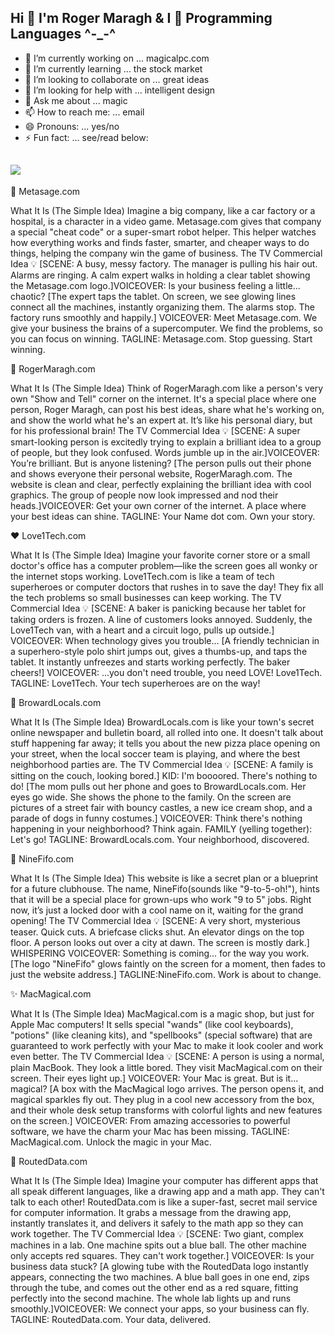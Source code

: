 ## Hi 👋 I'm Roger Maragh & I 💖 Programming Languages ^-_-^
<!--
**rogermaragh/rogermaragh** is a ✨ _special_ ✨ repository because its `README.md` (this file) appears on your GitHub profile.

Here are some ideas to get you started:
-->
- 🔭 I’m currently working on ... magicalpc.com
- 🌱 I’m currently learning ... the stock market
- 👯 I’m looking to collaborate on ... great ideas
- 🤔 I’m looking for help with ... intelligent design
- 💬 Ask me about ... magic
- 📫 How to reach me: ... email
- 😄 Pronouns: ... yes/no
- ⚡ Fun fact: ... see/read below:

## ![](https://hit.yhype.me/github/profile?account_id=3769507)

🚀 Metasage.com

What It Is (The Simple Idea) Imagine a big company, like a car factory or a hospital, is a character in a video game. Metasage.com gives that company a special "cheat code" or a super-smart robot helper. This helper watches how everything works and finds faster, smarter, and cheaper ways to do things, helping the company win the game of business.
The TV Commercial Idea 💡 [SCENE: A busy, messy factory. The manager is pulling his hair out. Alarms are ringing. A calm expert walks in holding a clear tablet showing the Metasage.com logo.]VOICEOVER: Is your business feeling a little... chaotic? [The expert taps the tablet. On screen, we see glowing lines connect all the machines, instantly organizing them. The alarms stop. The factory runs smoothly and happily.] VOICEOVER: Meet Metasage.com. We give your business the brains of a supercomputer. We find the problems, so you can focus on winning. TAGLINE: Metasage.com. Stop guessing. Start winning.


👤 RogerMaragh.com

What It Is (The Simple Idea) Think of RogerMaragh.com like a person's very own "Show and Tell" corner on the internet. It's a special place where one person, Roger Maragh, can post his best ideas, share what he's working on, and show the world what he's an expert at. It’s like his personal diary, but for his professional brain!
The TV Commercial Idea 💡 [SCENE: A super smart-looking person is excitedly trying to explain a brilliant idea to a group of people, but they look confused. Words jumble up in the air.]VOICEOVER: You’re brilliant. But is anyone listening? [The person pulls out their phone and shows everyone their personal website, RogerMaragh.com. The website is clean and clear, perfectly explaining the brilliant idea with cool graphics. The group of people now look impressed and nod their heads.]VOICEOVER: Get your own corner of the internet. A place where your best ideas can shine. TAGLINE: Your Name dot com. Own your story.


❤️ Love1Tech.com

What It Is (The Simple Idea) Imagine your favorite corner store or a small doctor's office has a computer problem—like the screen goes all wonky or the internet stops working. Love1Tech.com is like a team of tech superheroes or computer doctors that rushes in to save the day! They fix all the tech problems so small businesses can keep working.
The TV Commercial Idea 💡 [SCENE: A baker is panicking because her tablet for taking orders is frozen. A line of customers looks annoyed. Suddenly, the Love1Tech van, with a heart and a circuit logo, pulls up outside.] VOICEOVER: When technology gives you trouble... [A friendly technician in a superhero-style polo shirt jumps out, gives a thumbs-up, and taps the tablet. It instantly unfreezes and starts working perfectly. The baker cheers!] VOICEOVER: ...you don't need trouble, you need LOVE! Love1Tech. TAGLINE: Love1Tech. Your tech superheroes are on the way!


📰 BrowardLocals.com

What It Is (The Simple Idea) BrowardLocals.com is like your town's secret online newspaper and bulletin board, all rolled into one. It doesn't talk about stuff happening far away; it tells you about the new pizza place opening on your street, when the local soccer team is playing, and where the best neighborhood parties are.
The TV Commercial Idea 💡 [SCENE: A family is sitting on the couch, looking bored.] KID: I'm boooored. There's nothing to do! [The mom pulls out her phone and goes to BrowardLocals.com. Her eyes go wide. She shows the phone to the family. On the screen are pictures of a street fair with bouncy castles, a new ice cream shop, and a parade of dogs in funny costumes.] VOICEOVER: Think there's nothing happening in your neighborhood? Think again. FAMILY (yelling together): Let's go! TAGLINE: BrowardLocals.com. Your neighborhood, discovered.


🤫 NineFifo.com

What It Is (The Simple Idea) This website is like a secret plan or a blueprint for a future clubhouse. The name, NineFifo(sounds like "9-to-5-oh!"), hints that it will be a special place for grown-ups who work "9 to 5" jobs. Right now, it’s just a locked door with a cool name on it, waiting for the grand opening!
The TV Commercial Idea 💡 [SCENE: A very short, mysterious teaser. Quick cuts. A briefcase clicks shut. An elevator dings on the top floor. A person looks out over a city at dawn. The screen is mostly dark.] WHISPERING VOICEOVER: Something is coming... for the way you work. [The logo "NineFifo" glows faintly on the screen for a moment, then fades to just the website address.] TAGLINE:NineFifo.com. Work is about to change.


✨ MacMagical.com

What It Is (The Simple Idea) MacMagical.com is a magic shop, but just for Apple Mac computers! It sells special "wands" (like cool keyboards), "potions" (like cleaning kits), and "spellbooks" (special software) that are guaranteed to work perfectly with your Mac to make it look cooler and work even better.
The TV Commercial Idea 💡 [SCENE: A person is using a normal, plain MacBook. They look a little bored. They visit MacMagical.com on their screen. Their eyes light up.] VOICEOVER: Your Mac is great. But is it... magical? [A box with the MacMagical logo arrives. The person opens it, and magical sparkles fly out. They plug in a cool new accessory from the box, and their whole desk setup transforms with colorful lights and new features on the screen.] VOICEOVER: From amazing accessories to powerful software, we have the charm your Mac has been missing. TAGLINE: MacMagical.com. Unlock the magic in your Mac.


🔗 RoutedData.com

What It Is (The Simple Idea) Imagine your computer has different apps that all speak different languages, like a drawing app and a math app. They can't talk to each other! RoutedData.com is like a super-fast, secret mail service for computer information. It grabs a message from the drawing app, instantly translates it, and delivers it safely to the math app so they can work together.
The TV Commercial Idea 💡 [SCENE: Two giant, complex machines in a lab. One machine spits out a blue ball. The other machine only accepts red squares. They can't work together.] VOICEOVER: Is your business data stuck? [A glowing tube with the RoutedData logo instantly appears, connecting the two machines. A blue ball goes in one end, zips through the tube, and comes out the other end as a red square, fitting perfectly into the second machine. The whole lab lights up and runs smoothly.]VOICEOVER: We connect your apps, so your business can fly. TAGLINE: RoutedData.com. Your data, delivered.


